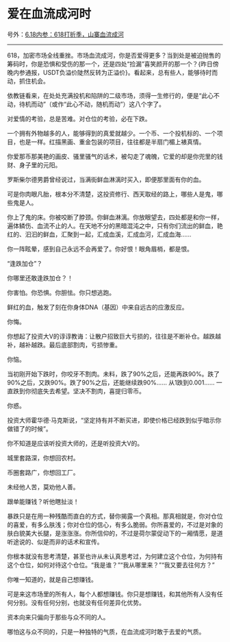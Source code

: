 # 爱在血流成河时

号外：[6.18内参：618打折季，山寨血流成河](http://rd.liujiaolian.com/i/20240618)

* * *

618，加密市场全线重挫。市场血流成河，你是否爱得更多？当到处是被迫抛售的筹码时，你是恐惧和受伤的那一个，还是四处“捡漏”喜笑颜开的那一个？{昨日傍晚内参通报，USDT负溢价陡然反转为正溢价}。看起来，总有些人，能够待时而动，抓住机会。

依教链看来，在处处充满投机和陷阱的二级市场，须得一生修行的，便是“此心不动，待机而动”（或作“此心不动，随机而动”）这八个字了。

对爱情的考验，总是苦难。对仓位的考验，必在下跌。

一个拥有外物越多的人，能够得到的真爱就越少。一个币、一个投机标的、一个项目，也是一样。红描黑画、重金包装的项目，往往都是半扇门楣上裱真情。

你爱那币那美艳的画皮、骚里骚气的话术，被勾走了魂魄，它爱的却是你兜里的钱财、身子里的元阳。

罗斯柴尔德男爵曾经说过，当满街鲜血淋漓时买入，即便那里面有你的血。

可是你肉眼凡胎，根本分不清楚，这投资修行、西天取经的路上，哪些人是鬼，哪些鬼是人。

你上了鬼的床。你被咬断了脖颈。你鲜血淋漓。你放眼望去，四处都是和你一样，遍体鳞伤、血流不止的人。在天地不分的黑暗混沌之中，只有你们流出的鲜血，艳红的、汩汩的鲜血，汇聚到一起，汇成血溪，汇成血河，汇成血海……

你一阵眩晕，感到自己永远不会再爱了。你好恨！眼角眉梢，都是恨。

“逢跌加仓”？

你哪里还敢逢跌加仓？！

你害怕。你恐惧。你胆怯。你只想逃跑。

鲜红的血，触发了刻在你身体DNA（基因）中来自远古的应激反应。

你悔。

你想起了投资大V的谆谆教诲：让散户招致巨大亏损的，往往是不断补仓。越跌越补，越补越跌。最后底部割肉，亏损惨重。

你恼。

当初刚开始下跌时，你咬牙不割肉。未料，跌了90%之后，还能再跌90%。跌了90%之后，又跌90%。跌了90%之后，还能继续跌90%…… 从1跌到0.001…… 一直跌到你彻底失去希望。坚决不割肉，喜提归零币。

你惑。

投资大师霍华德·马克斯说，“坚定持有并不断买进，即使价格已经跌到似乎暗示你做错了的时候”。

你不知道是应该听投资大师的，还是听投资大V的。

城里套路深，你想回农村。

币圈套路广，你想回工厂。

未经他人苦，莫劝他人善。

跟单能赚钱？听他瞎扯淡！

暴跌只是在用一种残酷而直白的方式，替你揭露一个真相。那真相就是，你对仓位的喜爱，有多么肤浅；你对仓位的信心，有多么脆弱。你所喜爱的，不过是对象的肤白貌美大长腿，是涨涨涨。你所信仰的，不过是荷尔蒙促动下的一厢情愿，是道听途说的、似是而非的话术和宣传。

你根本就没有思考清楚，甚至也许从未认真思考过，为何建立这个仓位，为何持有这个仓位，如何对待这个仓位。“我是谁？”“我从哪里来？”“我又要去往何方？”

你唯一知道的，就是自己想赚钱。

可是来这市场里的所有人，每个人都想赚钱。你只是想赚钱，和其他所有人没有任何分别。没有任何分别，也就没有任何差异化优势。

资本向来只偏向于那些与众不同的人。

哪怕这与众不同的，只是一种独特的气质，在血流成河时敢于去爱的气质。
